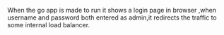 When the go app is made to run it shows a login page in browser ,when username and password both entered as admin,it redirects the traffic to some internal load balancer.
